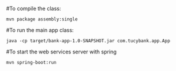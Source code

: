 #To compile the class:
```
mvn package assembly:single
```


#To run the main app class:
```
java -cp target/bank-app-1.0-SNAPSHOT.jar com.tucybank.app.App 
```

#To start the web services server with spring

```
mvn spring-boot:run

```
